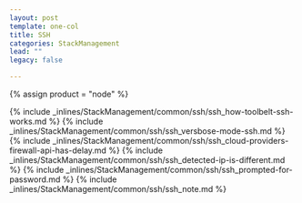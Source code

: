 ```yaml
---
layout: post
template: one-col
title: SSH
categories: StackManagement
lead: ""
legacy: false

---
```

{% assign product = "node" %}

{% include _inlines/StackManagement/common/ssh/ssh_how-toolbelt-ssh-works.md %}
{% include _inlines/StackManagement/common/ssh/ssh_versbose-mode-ssh.md %}
{% include _inlines/StackManagement/common/ssh/ssh_cloud-providers-firewall-api-has-delay.md %}
{% include _inlines/StackManagement/common/ssh/ssh_detected-ip-is-different.md %}
{% include _inlines/StackManagement/common/ssh/ssh_prompted-for-password.md %}
{% include _inlines/StackManagement/common/ssh/ssh_note.md %}
